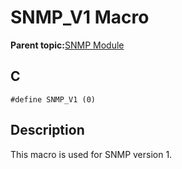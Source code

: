 # SNMP\_V1 Macro

**Parent topic:**[SNMP Module](GUID-7764E81C-8FC9-4B3E-8830-255BDE678AA0.md)

## C

```
#define SNMP_V1 (0)
```

## Description

This macro is used for SNMP version 1.

